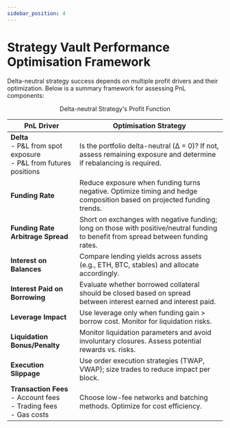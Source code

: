 ```yaml
---
sidebar_position: 4
---
```


# Strategy Vault Performance Optimisation Framework
Delta-neutral strategy success depends on multiple profit drivers and their optimization. Below is a summary framework for assessing PnL components:

<p align="center">
  Delta-neutral Strategy's Profit Function
</p>

| **PnL Driver**                               | **Optimisation Strategy** |
|----------------------------------------------|----------------------------|
| **Delta** <br> - P&L from spot exposure <br> - P&L from futures positions | Is the portfolio delta-neutral (Δ = 0)? If not, assess remaining exposure and determine if rebalancing is required. |
| **Funding Rate**                             | Reduce exposure when funding turns negative. Optimize timing and hedge composition based on projected funding trends. |
| **Funding Rate Arbitrage Spread**            | Short on exchanges with negative funding; long on those with positive/neutral funding to benefit from spread between funding rates. |
| **Interest on Balances**                     | Compare lending yields across assets (e.g., ETH, BTC, stables) and allocate accordingly. |
| **Interest Paid on Borrowing**               | Evaluate whether borrowed collateral should be closed based on spread between interest earned and interest paid. |
| **Leverage Impact**                          | Use leverage only when funding gain > borrow cost. Monitor for liquidation risks. |
| **Liquidation Bonus/Penalty**                 | Monitor liquidation parameters and avoid involuntary closures. Assess potential rewards vs. risks. |
| **Execution Slippage**                       | Use order execution strategies (TWAP, VWAP); size trades to reduce impact per block. |
| **Transaction Fees** <br> - Account fees <br> - Trading fees <br> - Gas costs | Choose low-fee networks and batching methods. Optimize for cost efficiency. |
